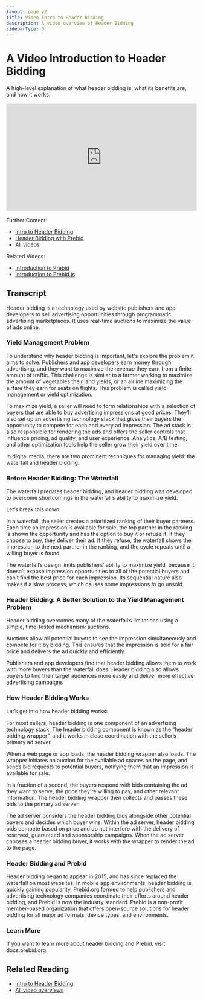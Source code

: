 ```yaml
---
layout: page_v2
title: Video Intro to Header Bidding
description: A video overview of Header Bidding
sidebarType: 0
---
```


# A Video Introduction to Header Bidding

A high-level explanation of what header bidding is, what its benefits are, and how it works.

<div style="padding:56.25% 0 0 0;margin: 1rem 0;position:relative;"><iframe src="https://player.vimeo.com/video/820684821?h=d55a008b4b&amp;badge=0&amp;autopause=0&amp;player_id=0&amp;app_id=58479" frameborder="0" allow="autoplay; fullscreen; picture-in-picture" allowfullscreen style="position:absolute;top:0;left:0;width:100%;height:100%;" title="1.2_Intro-to-HB_v6"></iframe></div><script src="https://player.vimeo.com/api/player.js"></script>

Further Content:
- [Intro to Header Bidding](/overview/intro-to-header-bidding.html)
- [Header Bidding with Prebid](/overview/intro.html#header-bidding-with-prebid)
- [All videos](/overview/all-videos.html)

Related Videos:
- [Introduction to Prebid](/overview/intro-video.html)
- [Introduction to Prebid.js](/prebid/prebidjs-video.html)

## Transcript

Header bidding is a technology used by website publishers and app developers to sell advertising opportunities through programmatic advertising marketplaces. It uses real-time auctions to maximize the value of ads online.

### Yield Management Problem
To understand why header bidding is important, let's explore the problem it aims to solve. Publishers and app developers earn money through advertising, and they want to maximize the revenue they earn from a finite amount of traffic. This challenge is similar to a farmer working to maximize the amount of vegetables their land yields, or an airline maximizing the airfare they earn for seats on flights. This problem is called yield management or yield optimization.

To maximize yield, a seller will need to form relationships with a  selection of buyers that are able to buy advertising impressions at good prices. They’ll also set up an advertising technology stack that gives their buyers the opportunity to compete for each and every ad impression. The ad stack is also responsible for rendering the ads and offers the seller controls that influence pricing, ad quality, and user experience. Analytics, A/B testing, and other optimization tools help the seller grow their yield over time.

In digital media, there are two prominent techniques for managing yield: the waterfall and header bidding. 

### Before Header Bidding: The Waterfall 
The waterfall predates header bidding, and header bidding was developed to overcome shortcomings in the waterfall’s ability to maximize yield. 

Let’s break this down:

In a waterfall, the seller creates a prioritized ranking of their buyer partners. Each time an impression is available for sale, the top partner in the ranking is shown the opportunity and has the option to buy it or refuse it. If they choose to buy, they deliver their ad. If they refuse, the waterfall shows the impression to the next partner in the ranking, and the cycle repeats until a willing buyer is found.

The waterfall’s design limits publishers’ ability to maximize yield, because it doesn’t expose impression opportunities to all of the potential buyers and can’t find the best price for each impression. Its sequential nature also makes it a slow process, which causes some impressions to go unsold.

### Header Bidding: A Better Solution to the Yield Management Problem
Header bidding overcomes many of the waterfall’s limitations using a simple, time-tested mechanism: auctions. 

Auctions allow all potential buyers to see the impression simultaneously and compete for it by bidding. This ensures that the impression is sold for a fair price and delivers the ad quickly and efficiently.

Publishers and app developers find that header bidding allows them to work with more buyers than the waterfall does. Header bidding also allows buyers to find their target audiences more easily and deliver more effective advertising campaigns

### How Header Bidding Works
Let’s get into how header bidding works: 

For most sellers, header bidding is one component of an advertising technology stack. The header bidding component is known as the “header bidding wrapper”, and it works in close coordination with the seller’s primary ad server. 

When a web page or app loads, the header bidding wrapper also loads. The wrapper initiates an auction for the available ad spaces on the page, and sends bid requests to potential buyers, notifying them that an impression is available for sale.

In a fraction of a second, the buyers respond with bids containing the ad they want to serve, the price they're willing to pay, and other relevant information. The header bidding wrapper then collects and passes these bids to the primary ad server. 

The ad server considers the header bidding bids alongside other potential buyers and decides which buyer wins. Within the ad server, header bidding bids compete based on price and do not interfere with the delivery of reserved, guaranteed and sponsorship campaigns. When the ad server chooses a header bidding buyer, it works with the wrapper to render the ad to the page.

### Header Bidding and Prebid
Header bidding began to appear in 2015, and has since replaced the waterfall on most websites. In mobile app environments, header bidding is quickly gaining popularity. Prebid.org formed to help publishers and advertising technology companies coordinate their efforts around header bidding, and Prebid is now the industry standard. Prebid is a non-profit member-based organization that offers open-source solutions for header bidding for all major ad formats, device types, and environments.

### Learn More
If you want to learn more about header bidding and Prebid, visit docs.prebid.org.


## Related Reading
- [Intro to Header Bidding](/overview/intro-to-header-bidding.html)
- [All video overviews](/overview/all-videos.html)
